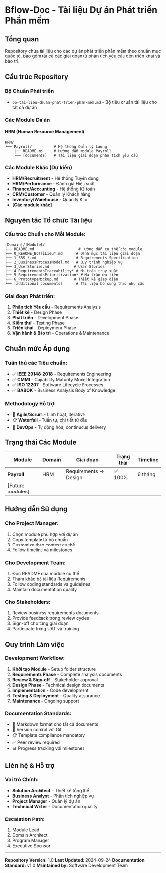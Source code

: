 # Bflow-Doc - Tài liệu Dự án Phát triển Phần mềm

## Tổng quan
Repository chứa tài liệu cho các dự án phát triển phần mềm theo chuẩn mực quốc tế, bao gồm tất cả các giai đoạn từ phân tích yêu cầu đến triển khai và bảo trì.

## Cấu trúc Repository

### Bộ Chuẩn Phát triển
- `bo-tai-lieu-chuan-phat-trien-phan-mem.md` - Bộ tiêu chuẩn tài liệu cho tất cả dự án

### Các Module Dự án

#### HRM (Human Resource Management)
```
HRM/
└── Payroll/          # Hệ thống Quản lý Lương
    ├── README.md     # Hướng dẫn module Payroll
    └── [documents]   # Tài liệu giai đoạn phân tích yêu cầu
```

### Các Module Khác (Dự kiến)
- **HRM/Recruitment** - Hệ thống Tuyển dụng
- **HRM/Performance** - Đánh giá Hiệu suất
- **Finance/Accounting** - Hệ thống Kế toán
- **CRM/Customer** - Quản lý Khách hàng
- **Inventory/Warehouse** - Quản lý Kho
- **[Các module khác]**

## Nguyên tắc Tổ chức Tài liệu

### Cấu trúc Chuẩn cho Mỗi Module:
```
[Domain]/[Module]/
├── README.md                    # Hướng dẫn cụ thể cho module
├── 0_README_BoTaiLieu*.md      # Danh mục tài liệu giai đoạn
├── 1_SRS_*.md                  # Requirements Specification
├── 2_BusinessProcessModel.md   # Quy trình nghiệp vụ
├── 3_UserStories.md           # User Stories
├── 4_RequirementsTraceability* # Ma trận truy xuất
├── 5_RequirementsPrioritization* # Ma trận ưu tiên
├── 6_PrototypeMockup.md       # Thiết kế giao diện
└── [additional documents]      # Tài liệu bổ sung theo nhu cầu
```

### Giai đoạn Phát triển:
1. **Phân tích Yêu cầu** - Requirements Analysis
2. **Thiết kế** - Design Phase
3. **Phát triển** - Development Phase
4. **Kiểm thử** - Testing Phase
5. **Triển khai** - Deployment Phase
6. **Vận hành & Bảo trì** - Operations & Maintenance

## Chuẩn mức Áp dụng

### Tuân thủ các Tiêu chuẩn:
- ✅ **IEEE 29148-2018** - Requirements Engineering
- ✅ **CMMI** - Capability Maturity Model Integration
- ✅ **ISO 12207** - Software Lifecycle Processes
- ✅ **BABOK** - Business Analysis Body of Knowledge

### Methodology Hỗ trợ:
- 🔄 **Agile/Scrum** - Linh hoạt, iterative
- 📋 **Waterfall** - Tuần tự, chi tiết từ đầu
- 🚀 **DevOps** - Tự động hóa, continuous delivery

## Trạng thái Các Module

| Module | Domain | Giai đoạn | Trạng thái | Timeline |
|--------|---------|-----------|------------|----------|
| **Payroll** | HRM | Requirements → Design | ✅ 100% | 6 tháng |
| [Future modules] | | | | |

## Hướng dẫn Sử dụng

### Cho Project Manager:
1. Chọn module phù hợp với dự án
2. Copy template từ bộ chuẩn
3. Customize theo context cụ thể
4. Follow timeline và milestones

### Cho Development Team:
1. Đọc README của module cụ thể
2. Tham khảo bộ tài liệu Requirements
3. Follow coding standards và guidelines
4. Maintain documentation quality

### Cho Stakeholders:
1. Review business requirements documents
2. Provide feedback trong review cycles
3. Sign-off cho từng giai đoạn
4. Participate trong UAT và training

## Quy trình Làm việc

### Development Workflow:
1. **Khởi tạo Module** - Setup folder structure
2. **Requirements Phase** - Complete analysis documents
3. **Review & Sign-off** - Stakeholder approval
4. **Design Phase** - Technical design documents
5. **Implementation** - Code development
6. **Testing & Deployment** - Quality assurance
7. **Maintenance** - Ongoing support

### Documentation Standards:
- 📝 Markdown format cho tất cả documents
- 🔢 Version control với Git
- 📋 Template compliance mandatory
- ✅ Peer review required
- 📊 Progress tracking với milestones

## Liên hệ & Hỗ trợ

### Vai trò Chính:
- **Solution Architect** - Thiết kế tổng thể
- **Business Analyst** - Phân tích nghiệp vụ
- **Project Manager** - Quản lý dự án
- **Technical Writer** - Documentation quality

### Escalation Path:
1. Module Lead
2. Domain Architect
3. Program Manager
4. Executive Sponsor

---
**Repository Version:** 1.0
**Last Updated:** 2024-09-24
**Documentation Standard:** v1.0
**Maintained by:** Software Development Team